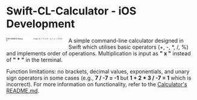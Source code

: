 # Swift-CL-Calculator - iOS Development

<img src="Calculator-master/docs/calculatorExample.png" alt="Calculator Example" width="200" style="width: 30%; float: left; padding: 0 1em 1em 0;"/>

A simple command-line calculator designed in Swift which utilises basic operators (+, -, *, /, %) and implements order of operations. Multiplication is input as **" x "** instead of **" * "** in the terminal.

Function limitations: no brackets, decimal values, exponentials, and unary sign operators in some cases (e.g.,  **7 / -7 = -1** but **1 + 2 * 3 / -7 = 1** which is incorrect).
For more information on functionality, refer to the [Calculator's README.md](https://github.com/Wesley-Jin/Swift-CL-Calculator/blob/main/Calculator-master/README.md).
